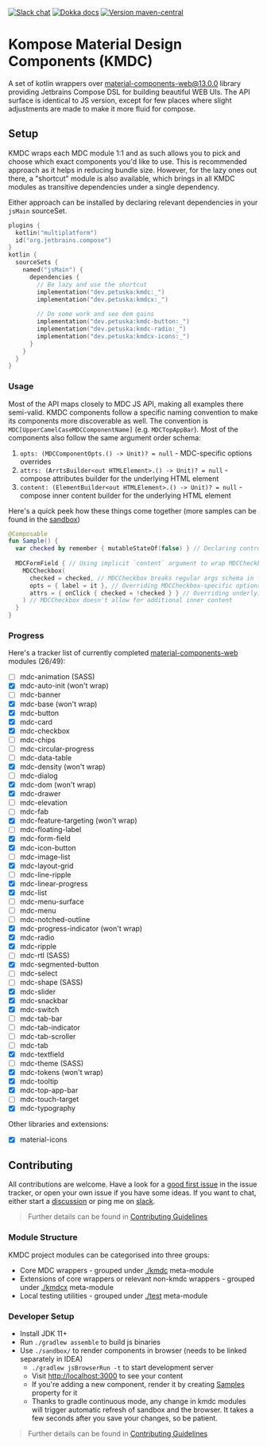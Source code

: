 [![Slack chat](https://img.shields.io/badge/kotlinlang-chat-green?logo=slack&style=flat-square)](https://kotlinlang.slack.com/team/UL1A5BA2X)
[![Dokka docs](https://img.shields.io/badge/docs-dokka-orange?style=flat-square)](http://mpetuska.github.io/kmdc)
[![Version maven-central](https://img.shields.io/maven-central/v/dev.petuska/kmdc?logo=apache-maven&style=flat-square)](https://mvnrepository.com/artifact/dev.petuska/kmdc/latest)

# Kompose Material Design Components (KMDC)

A set of kotlin wrappers
over [material-components-web@13.0.0][material-components-web]
library providing Jetbrains Compose DSL for building beautiful WEB UIs. The API surface is identical to JS version,
except for few places where slight adjustments are made to make it more fluid for compose.

## Setup

KMDC wraps each MDC module 1:1 and as such allows you to pick and choose which exact components you'd like to use. This
is recommended approach as it helps in reducing bundle size. However, for the lazy ones out there, a "shortcut" module
is also available, which brings in all KMDC modules as transitive dependencies under a single dependency.

Either approach can be installed by declaring relevant dependencies in your `jsMain` sourceSet.

```kotlin
plugins {
  kotlin("multiplatform")
  id("org.jetbrains.compose")
}
kotlin {
  sourceSets {
    named("jsMain") {
      dependencies {
        // Be lazy and use the shortcut
        implementation("dev.petuska:kmdc:_")
        implementation("dev.petuska:kmdcx:_")
        
        // Do some work and see dem gains
        implementation("dev.petuska:kmdc-button:_")
        implementation("dev.petuska:kmdc-radio:_")
        implementation("dev.petuska:kmdcx-icons:_")
      }
    }
  }
}
```

### Usage

Most of the API maps closely to MDC JS API, making all examples there semi-valid. KMDC components follow a specific
naming convention to make its components more discoverable as well. The convention
is `MDC[UpperCamelCaseMDCComponentName]` (e.g. `MDCTopAppBar`). Most of the components also follow the same argument
order schema:

1. `opts: (MDCComponentOpts.() -> Unit)? = null` - MDC-specific options overrides
2. `attrs: (ArrtsBuilder<out HTMLElement>.() -> Unit)? = null` - compose attributes builder for the underlying HTML
   element
3. `content: (ElementBuilder<out HTMLElement>.() -> Unit)? = null` - compose inner content builder for the underlying
   HTML element

Here's a quick peek how these things come together (more samples can be found in
the [sandbox](./sandbox/src/jsMain/kotlin/samples))

```kotlin
@Composable
fun Sample() {
  var checked by remember { mutableStateOf(false) } // Declaring controlled state
  
  MDCFormField { // Using implicit `content` argument to wrap MDCCheckbox inside MDCFormField component as recommended by MDC docs
    MDCCheckbox(
      checked = checked, // MDCCheckbox breaks regular args schema in favour of more convenient usage
      opts = { label = it }, // Overriding MDCCheckbox-specific options
      attrs = { onClick { checked = !checked } } // Overriding underlying HTMLInput element attributes
    ) // MDCCheckbox doesn't allow for additional inner content
  }
}
```

### Progress

Here's a tracker list of currently completed [material-components-web] modules (26/49):

- [ ] mdc-animation (SASS)
- [x] mdc-auto-init (won't wrap)
- [ ] mdc-banner
- [x] mdc-base (won't wrap)
- [x] mdc-button
- [x] mdc-card
- [x] mdc-checkbox
- [ ] mdc-chips
- [ ] mdc-circular-progress
- [ ] mdc-data-table
- [x] mdc-density (won't wrap)
- [ ] mdc-dialog
- [x] mdc-dom (won't wrap)
- [x] mdc-drawer
- [ ] mdc-elevation
- [ ] mdc-fab
- [x] mdc-feature-targeting (won't wrap)
- [ ] mdc-floating-label
- [x] mdc-form-field
- [x] mdc-icon-button
- [ ] mdc-image-list
- [x] mdc-layout-grid
- [ ] mdc-line-ripple
- [x] mdc-linear-progress
- [x] mdc-list
- [ ] mdc-menu-surface
- [ ] mdc-menu
- [ ] mdc-notched-outline
- [x] mdc-progress-indicator (won't wrap)
- [x] mdc-radio
- [x] mdc-ripple
- [ ] mdc-rtl (SASS)
- [x] mdc-segmented-button
- [ ] mdc-select
- [ ] mdc-shape (SASS)
- [x] mdc-slider
- [x] mdc-snackbar
- [x] mdc-switch
- [ ] mdc-tab-bar
- [ ] mdc-tab-indicator
- [ ] mdc-tab-scroller
- [ ] mdc-tab
- [x] mdc-textfield
- [ ] mdc-theme (SASS)
- [x] mdc-tokens (won't wrap)
- [x] mdc-tooltip
- [x] mdc-top-app-bar
- [ ] mdc-touch-target
- [x] mdc-typography

Other libraries and extensions:

- [x] material-icons

## Contributing

All contributions are welcome. Have a look for
a [good first issue](https://github.com/mpetuska/kmdc/issues?q=is%3Aopen+is%3Aissue+label%3A%22good+first+issue%22)
in the issue tracker, or open your own issue if you have some ideas. If you want to chat, either start
a [discussion](https://github.com/mpetuska/kmdc/discussions) or ping me
on [slack](https://kotlinlang.slack.com/team/UL1A5BA2X).
> Further details can be found in [Contributing Guidelines](./docs/CONTRIBUTING.md)

### Module Structure

KMDC project modules can be categorised into three groups:

* Core MDC wrappers - grouped under [./kmdc](./kmdc) meta-module
* Extensions of core wrappers or relevant non-kmdc wrappers - grouped under [./kmdcx](./kmdcx) meta-module
* Local testing utilities - grouped under [./test](./test) meta-module

### Developer Setup

* Install JDK 11+
* Run `./gradlew assemble` to build js binaries
* Use `./sandbox/` to render components in browser (needs to be linked separately in IDEA)
    * `./gradlew jsBrowserRun -t` to start development server
    * Visit [http://localhost:3000](http://localhost:3000) to see your content
    * If you're adding a new component, render it by creating [Samples](./sandbox/src/jsMain/kotlin/samples/Button.kt)
      property for it
    * Thanks to gradle continuous mode, any change in kmdc modules will trigger automatic refresh of sandbox and the
      browser. It takes a few seconds after you save your changes, so be patient.

> Further details can be found in [Contributing Guidelines](./docs/CONTRIBUTING.md#what-should-i-know-before-i-get-started)

[material-components-web]: https://github.com/material-components/material-components-web/tree/v13.0.0
